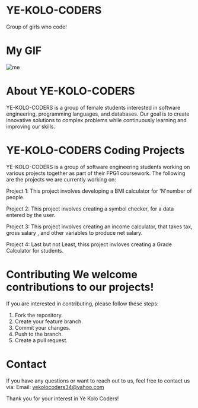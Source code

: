 # YE-KOLO-CODERS
Group of girls who code!
# My GIF
![me](https://media2.giphy.com/media/HscDLzkO8EOTmgkhQP/200w.webp?cid=ecf05e47btpom07ls52iv0q2qu03ah3rfkqm3h982gt5my9e&rid=200w.webp&ct=g)
              
              
              
              
# About YE-KOLO-CODERS

YE-KOLO-CODERS is a group of female students interested in software engineering, programming languages, and databases. Our goal is to create innovative solutions to complex problems while continuously learning and improving our skills. 
 
# YE-KOLO-CODERS Coding Projects


YE-KOLO-CODERS is a group of software engineering students working on various projects together as part of their  FPG1 coursework.
The following are the projects we are currently working on:

Project 1: This project involves developing a BMI calculator for 'N'number of people.

Project 2: This project involves creating a symbol checker, for a data entered by the user.

Project 3: This project involves creating an income calculator, that takes tax, gross salary , and other variables to produce net salary.

Project 4: Last but not Least, thiss project invloves creating a Grade Calculator for students.

# Contributing We welcome contributions to our projects!
If you are interested in contributing, please follow these steps: 
1. Fork the repository. 
2. Create your feature branch.
3. Commit your changes.
4. Push to the branch.
5. Create a pull request. 


# Contact 
If you have any questions or want to reach out to us, feel free to contact us via:
 Email: yekolocoders34@yahoo.com 
 
 
 Thank you for your interest in Ye Kolo Coders!
